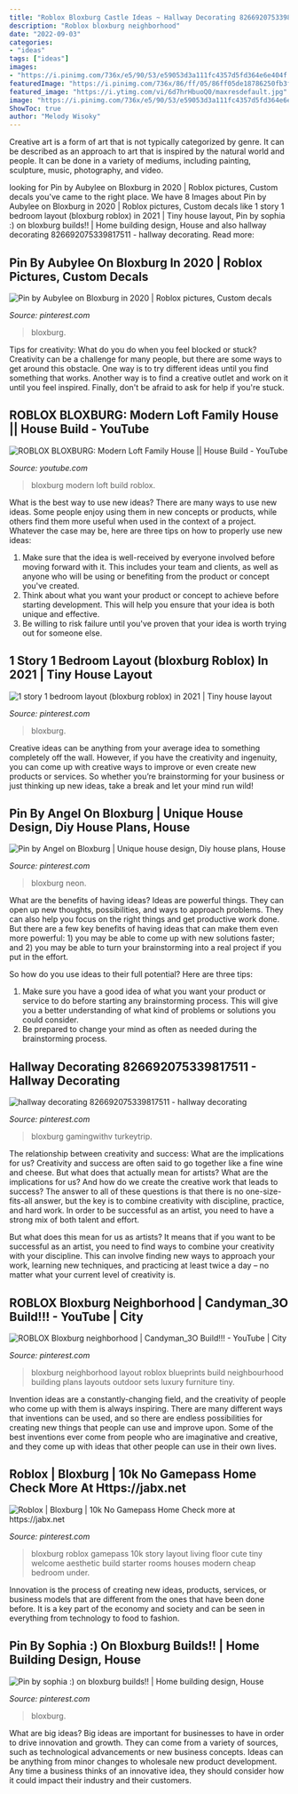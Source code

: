 ```yaml
---
title: "Roblox Bloxburg Castle Ideas ~ Hallway Decorating 826692075339817511"
description: "Roblox bloxburg neighborhood"
date: "2022-09-03"
categories:
- "ideas"
tags: ["ideas"]
images:
- "https://i.pinimg.com/736x/e5/90/53/e59053d3a111fc4357d5fd364e6e404f.jpg"
featuredImage: "https://i.pinimg.com/736x/86/ff/05/86ff05de18786250fb3f2c3643bdfeeb.jpg"
featured_image: "https://i.ytimg.com/vi/6d7hrHbuoQ0/maxresdefault.jpg"
image: "https://i.pinimg.com/736x/e5/90/53/e59053d3a111fc4357d5fd364e6e404f.jpg"
ShowToc: true
author: "Melody Wisoky"
---
```



Creative art is a form of art that is not typically categorized by genre. It can be described as an approach to art that is inspired by the natural world and people. It can be done in a variety of mediums, including painting, sculpture, music, photography, and video.

	

		
looking for Pin by Aubylee on Bloxburg in 2020 | Roblox pictures, Custom decals you've came to the right place. We have 8 Images about Pin by Aubylee on Bloxburg in 2020 | Roblox pictures, Custom decals like 1 story 1 bedroom layout (bloxburg roblox) in 2021 | Tiny house layout, Pin by sophia :) on bloxburg builds!! | Home building design, House and also hallway decorating 826692075339817511 - hallway decorating. Read more:
		
    
## Pin By Aubylee On Bloxburg In 2020 | Roblox Pictures, Custom Decals

<img loading=lazy src="https://i.pinimg.com/736x/a8/17/fc/a817fca8d2c8dd75a2c4015bd767b692.jpg" onerror="this.onerror=null;this.src='https://tse3.mm.bing.net/th?id=OIP.KIvnbIQM9DtFz0I6xYIAqwHaEC&amp;pid=15.1';" alt="Pin by Aubylee on Bloxburg in 2020 | Roblox pictures, Custom decals">

_Source: pinterest.com_

>bloxburg. 

	

Tips for creativity: What do you do when you feel blocked or stuck?
Creativity can be a challenge for many people, but there are some ways to get around this obstacle. One way is to try different ideas until you find something that works. Another way is to find a creative outlet and work on it until you feel inspired. Finally, don't be afraid to ask for help if you're stuck.

    
## ROBLOX BLOXBURG: Modern Loft Family House || House Build - YouTube

<img loading=lazy src="https://i.ytimg.com/vi/6d7hrHbuoQ0/maxresdefault.jpg" onerror="this.onerror=null;this.src='https://tse1.mm.bing.net/th?id=OIP.n-_cnN_bU13721zq6r12cAHaEK&amp;pid=15.1';" alt="ROBLOX BLOXBURG: Modern Loft Family House || House Build - YouTube">

_Source: youtube.com_

>bloxburg modern loft build roblox. 

	

What is the best way to use new ideas?
There are many ways to use new ideas. Some people enjoy using them in new concepts or products, while others find them more useful when used in the context of a project. Whatever the case may be, here are three tips on how to properly use new ideas:
1. Make sure that the idea is well-received by everyone involved before moving forward with it. This includes your team and clients, as well as anyone who will be using or benefiting from the product or concept you've created.
2. Think about what you want your product or concept to achieve before starting development. This will help you ensure that your idea is both unique and effective.
3. Be willing to risk failure until you've proven that your idea is worth trying out for someone else.

    
## 1 Story 1 Bedroom Layout (bloxburg Roblox) In 2021 | Tiny House Layout

<img loading=lazy src="https://i.pinimg.com/736x/11/fc/95/11fc954a4e34ec9636b75b8dd90a4e4a.jpg" onerror="this.onerror=null;this.src='https://tse4.mm.bing.net/th?id=OIP.qPsTv4bN2NlHKzZWuE-PbQHaFm&amp;pid=15.1';" alt="1 story 1 bedroom layout (bloxburg roblox) in 2021 | Tiny house layout">

_Source: pinterest.com_

>bloxburg. 

	

Creative ideas can be anything from your average idea to something completely off the wall. However, if you have the creativity and ingenuity, you can come up with creative ways to improve or even create new products or services. So whether you’re brainstorming for your business or just thinking up new ideas, take a break and let your mind run wild!

    
## Pin By Angel On Bloxburg | Unique House Design, Diy House Plans, House

<img loading=lazy src="https://i.pinimg.com/736x/e5/90/53/e59053d3a111fc4357d5fd364e6e404f.jpg" onerror="this.onerror=null;this.src='https://tse4.mm.bing.net/th?id=OIP.C9CkYqf9ega86HvYLG3BvgHaHX&amp;pid=15.1';" alt="Pin by Angel on Bloxburg | Unique house design, Diy house plans, House">

_Source: pinterest.com_

>bloxburg neon. 

	

What are the benefits of having ideas?
Ideas are powerful things. They can open up new thoughts, possibilities, and ways to approach problems. They can also help you focus on the right things and get productive work done.
But there are a few key benefits of having ideas that can make them even more powerful: 1) you may be able to come up with new solutions faster; and 2) you may be able to turn your brainstorming into a real project if you put in the effort.

So how do you use ideas to their full potential? Here are three tips: 
1) Make sure you have a good idea of what you want your product or service to do before starting any brainstorming process. This will give you a better understanding of what kind of problems or solutions you could consider. 
2) Be prepared to change your mind as often as needed during the brainstorming process.

    
## Hallway Decorating 826692075339817511 - Hallway Decorating

<img loading=lazy src="https://i.pinimg.com/736x/ba/eb/be/baebbe4287f3b2d765b68543d25ce8c3.jpg" onerror="this.onerror=null;this.src='https://tse3.mm.bing.net/th?id=OIP.wDKDfXb1gL1F1NGQp0Kf2wHaFj&amp;pid=15.1';" alt="hallway decorating 826692075339817511 - hallway decorating">

_Source: pinterest.com_

>bloxburg gamingwithv turkeytrip. 

	

The relationship between creativity and success: What are the implications for us?
Creativity and success are often said to go together like a fine wine and cheese. But what does that actually mean for artists? What are the implications for us? And how do we create the creative work that leads to success?
The answer to all of these questions is that there is no one-size-fits-all answer, but the key is to combine creativity with discipline, practice, and hard work. In order to be successful as an artist, you need to have a strong mix of both talent and effort.

But what does this mean for us as artists? It means that if you want to be successful as an artist, you need to find ways to combine your creativity with your discipline. This can involve finding new ways to approach your work, learning new techniques, and practicing at least twice a day – no matter what your current level of creativity is.

    
## ROBLOX Bloxburg Neighborhood | Candyman_3O Build!!! - YouTube | City

<img loading=lazy src="https://i.pinimg.com/736x/3c/a2/53/3ca253d5ebe305beb724e7a3c070cde5.jpg" onerror="this.onerror=null;this.src='https://tse1.mm.bing.net/th?id=OIP.HnASBpCnet_MriRRzrEJZAHaFj&amp;pid=15.1';" alt="ROBLOX Bloxburg neighborhood | Candyman_3O Build!!! - YouTube | City">

_Source: pinterest.com_

>bloxburg neighborhood layout roblox blueprints build neighbourhood building plans layouts outdoor sets luxury furniture tiny. 

	

Invention ideas are a constantly-changing field, and the creativity of people who come up with them is always inspiring. There are many different ways that inventions can be used, and so there are endless possibilities for creating new things that people can use and improve upon. Some of the best inventions ever come from people who are imaginative and creative, and they come up with ideas that other people can use in their own lives.

    
## Roblox | Bloxburg | 10k No Gamepass Home Check More At Https://jabx.net

<img loading=lazy src="https://i.pinimg.com/736x/86/ff/05/86ff05de18786250fb3f2c3643bdfeeb.jpg" onerror="this.onerror=null;this.src='https://tse1.mm.bing.net/th?id=OIP.29i8m_EZ_-4jNHdiV5m5agHaEK&amp;pid=15.1';" alt="Roblox | Bloxburg | 10k No Gamepass Home Check more at https://jabx.net">

_Source: pinterest.com_

>bloxburg roblox gamepass 10k story layout living floor cute tiny welcome aesthetic build starter rooms houses modern cheap bedroom under. 

	

Innovation is the process of creating new ideas, products, services, or business models that are different from the ones that have been done before. It is a key part of the economy and society and can be seen in everything from technology to food to fashion.

    
## Pin By Sophia :) On Bloxburg Builds!! | Home Building Design, House

<img loading=lazy src="https://i.pinimg.com/736x/c7/be/a9/c7bea911b7cb666932200670784b393c.jpg" onerror="this.onerror=null;this.src='https://tse1.mm.bing.net/th?id=OIP.MpaJel6GPtHmXoemUtQKEQHaEG&amp;pid=15.1';" alt="Pin by sophia :) on bloxburg builds!! | Home building design, House">

_Source: pinterest.com_

>bloxburg. 

	

What are big ideas?
Big ideas are important for businesses to have in order to drive innovation and growth. They can come from a variety of sources, such as technological advancements or new business concepts. Ideas can be anything from minor changes to wholesale new product development. Any time a business thinks of an innovative idea, they should consider how it could impact their industry and their customers.

